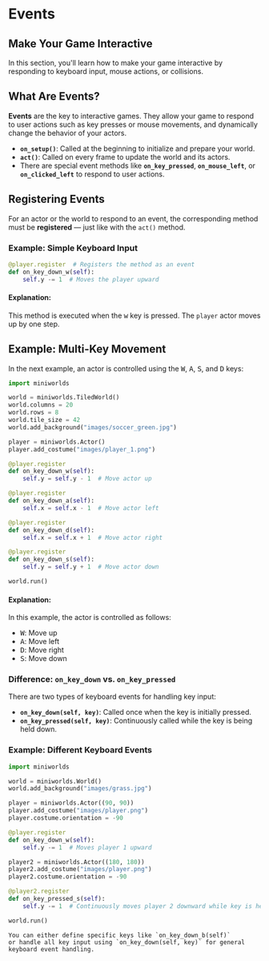 # Events

## Make Your Game Interactive

In this section, you'll learn how to make your game interactive by responding to keyboard input, mouse actions, or collisions.

## What Are Events?

**Events** are the key to interactive games.
They allow your game to respond to user actions such as key presses or mouse movements, and dynamically change the behavior of your actors.

* **`on_setup()`**: Called at the beginning to initialize and prepare your world.
* **`act()`**: Called on every frame to update the world and its actors.
* There are special event methods like **`on_key_pressed`**, **`on_mouse_left`**, or **`on_clicked_left`** to respond to user actions.

## Registering Events

For an actor or the world to respond to an event, the corresponding method must be **registered** — just like with the `act()` method.

### Example: Simple Keyboard Input

```python
@player.register  # Registers the method as an event
def on_key_down_w(self):
    self.y -= 1  # Moves the player upward
```

#### Explanation:

This method is executed when the <kbd>w</kbd> key is pressed. The `player` actor moves up by one step.

## Example: Multi-Key Movement

In the next example, an actor is controlled using the <kbd>W</kbd>, <kbd>A</kbd>, <kbd>S</kbd>, and <kbd>D</kbd> keys:

```python
import miniworlds

world = miniworlds.TiledWorld()
world.columns = 20
world.rows = 8
world.tile_size = 42
world.add_background("images/soccer_green.jpg")

player = miniworlds.Actor()
player.add_costume("images/player_1.png")

@player.register
def on_key_down_w(self):
    self.y = self.y - 1  # Move actor up

@player.register
def on_key_down_a(self):
    self.x = self.x - 1  # Move actor left

@player.register
def on_key_down_d(self):
    self.x = self.x + 1  # Move actor right

@player.register
def on_key_down_s(self):
    self.y = self.y + 1  # Move actor down

world.run()
```

#### Explanation:

In this example, the actor is controlled as follows:

* <kbd>W</kbd>: Move up
* <kbd>A</kbd>: Move left
* <kbd>D</kbd>: Move right
* <kbd>S</kbd>: Move down

### Difference: `on_key_down` vs. `on_key_pressed`

There are two types of keyboard events for handling key input:

* **`on_key_down(self, key)`**: Called once when the key is initially pressed.
* **`on_key_pressed(self, key)`**: Continuously called while the key is being held down.

### Example: Different Keyboard Events

```python
import miniworlds 

world = miniworlds.World()
world.add_background("images/grass.jpg")

player = miniworlds.Actor((90, 90))
player.add_costume("images/player.png")
player.costume.orientation = -90 

@player.register
def on_key_down_w(self):
    self.y -= 1  # Moves player 1 upward

player2 = miniworlds.Actor((180, 180))
player2.add_costume("images/player.png")
player2.costume.orientation = -90 

@player2.register
def on_key_pressed_s(self):
    self.y -= 1  # Continuously moves player 2 downward while key is held

world.run()
```

```{note}
You can either define specific keys like `on_key_down_b(self)`  
or handle all key input using `on_key_down(self, key)` for general keyboard event handling.
```

